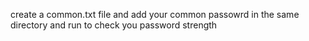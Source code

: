 create a common.txt file and add your common passowrd in the same directory and run to check you password strength
